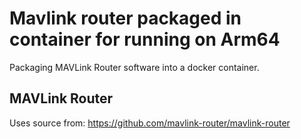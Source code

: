# Mavlink router packaged in container for running on Arm64

Packaging MAVLink Router software into a docker container.

## MAVLink Router
Uses source from: https://github.com/mavlink-router/mavlink-router
